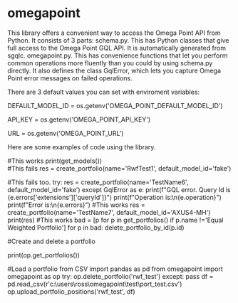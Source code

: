 # omegapoint
This library offers a convenient way to access the Omega Point API from Python. It consists of 3 parts: 
    schema.py. This has Python classes that give full access to the Omega Point GQL API. It is automatically generated from sgqlc. 
    omegapoint.py. This has convenience functions that let you perform common operations more fluently than you could by using schema.py directly.
        It also defines the class GqlError, which lets you capture Omega Point error messages on failed operations. 

There are 3 default values you can set with enviroment variables:
 
DEFAULT_MODEL_ID = os.getenv('OMEGA_POINT_DEFAULT_MODEL_ID')

API_KEY = os.getenv('OMEGA_POINT_API_KEY')

URL = os.getenv('OMEGA_POINT_URL')


Here are some examples of code using the library.

#This works
print(get_models())    
#This fails
res = create_portfolio(name='RwfTest1', default_model_id='fake')

#This fails too.
try:
    res = create_portfolio(name='TestName6', default_model_id='fake')
except GqlError as e:
    print(f"GQL error. Query Id is {e.errors['extensions']['queryId']}")
    print(f"Operation is:\n{e.operation}")
    print(f"Error is:\n{e.errors}")
#This works
res = create_portfolio(name='TestName7', default_model_id='AXUS4-MH')
print(res)
#This works
bad = [p for p in get_portfolios() if p.name !='Equal Weighted Portfolio']
for p in bad:
    delete_portfolio_by_id(p.id)

#Create and delete a portfolio

print(op.get_portfolios())

#Load a portfolio from CSV 
import pandas as pd
from omegapoint import omegapoint as op
try:
    op.delete_portfolio('rwf_test')
except: pass
df = pd.read_csv(r'c:\users\ross\omegapoint\test\port_test.csv')
op.upload_portfolio_positions('rwf_test', df)

